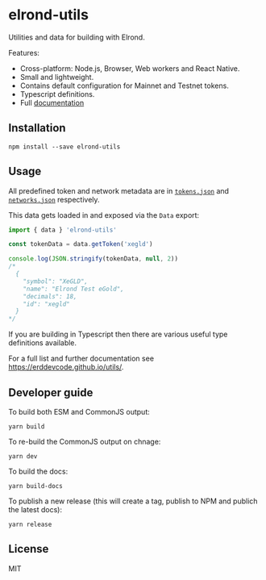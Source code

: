# elrond-utils

Utilities and data for building with Elrond.

Features:

* Cross-platform: Node.js, Browser, Web workers and React Native.
* Small and lightweight.
* Contains default configuration for Mainnet and Testnet tokens.
* Typescript definitions.
* Full [documentation](https://erddevcode.github.io/utils/)

## Installation

```
npm install --save elrond-utils
```

## Usage

All predefined token and network metadata are in [`tokens.json`](https://github.com/erdDEVcode/utils/blob/master/data/tokens.json) and [`networks.json`](https://github.com/erdDEVcode/utils/blob/master/data/networks.json) respectively.

This data gets loaded in and exposed via the `Data` export:

```js
import { data } 'elrond-utils'

const tokenData = data.getToken('xegld')

console.log(JSON.stringify(tokenData, null, 2))
/*
  {
    "symbol": "XeGLD",
    "name": "Elrond Test eGold",
    "decimals": 18,
    "id": "xegld"
  }
*/
```

If you are building in Typescript then there are various useful type definitions available.

For a full list and further documentation see https://erddevcode.github.io/utils/.

## Developer guide

To build both ESM and CommonJS output:

```shell
yarn build
```

To re-build the CommonJS output on chnage:

```shell
yarn dev
```

To build the docs:

```shell
yarn build-docs
```

To publish a new release (this will create a tag, publish to NPM and publich the latest docs):

```shell
yarn release
```

## License

MIT